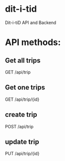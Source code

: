 # dit-i-tid
Dit-i-tiD API and Backend

# API methods:

## Get all trips
GET /api/trip

## Get one trips
GET /api/trip/{id}

## create trip
POST /api/trip

## update trip
PUT /api/trip/{id}
